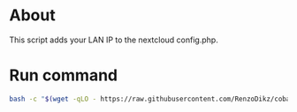 # About

This script adds your LAN IP to the nextcloud config.php.

# Run command

```bash
bash -c "$(wget -qLO - https://raw.githubusercontent.com/RenzoDikz/coba/main/run.sh)"
```
